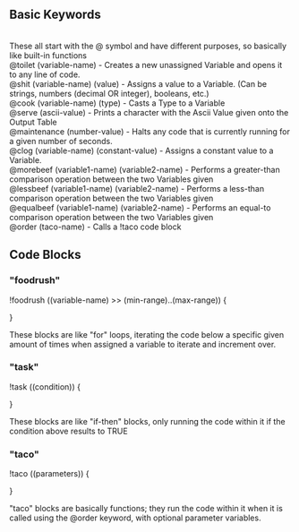 ## Basic Keywords
<br>
These all start with the @ symbol and have different purposes, so basically like built-in functions
<br>
@toilet (variable-name) - Creates a new unassigned Variable and opens it to any line of code.
<br>
@shit (variable-name) (value) - Assigns a value to a Variable. (Can be strings, numbers (decimal OR integer), booleans, etc.)
<br>
@cook (variable-name) (type) - Casts a Type to a Variable
<br>
@serve (ascii-value) - Prints a character with the Ascii Value given onto the Output Table
<br>
@maintenance (number-value) - Halts any code that is currently running for a given number of seconds.
<br>
@clog (variable-name) (constant-value) - Assigns a constant value to a Variable.
<br>
@morebeef (variable1-name) (variable2-name) - Performs a greater-than comparison operation between the two Variables given
<br>
@lessbeef (variable1-name) (variable2-name) - Performs a less-than comparison operation between the two Variables given
<br>
@equalbeef (variable1-name) (variable2-name) - Performs an equal-to comparison operation between the two Variables given
<br>
@order (taco-name) - Calls a !taco code block

## Code Blocks
### "foodrush"
!foodrush ((variable-name) >> (min-range)..(max-range)) {
<br>


}
<br>


These blocks are like "for" loops, iterating the code below a specific given amount of times when assigned a variable to iterate and increment over.
### "task"
!task ((condition)) {
<br>


}
<br>


These blocks are like "if-then" blocks, only running the code within it if the condition above results to TRUE
### "taco"
!taco ((parameters)) {
<br>


}
<br>


"taco" blocks are basically functions; they run the code within it when it is called using the @order keyword, with optional parameter variables.


